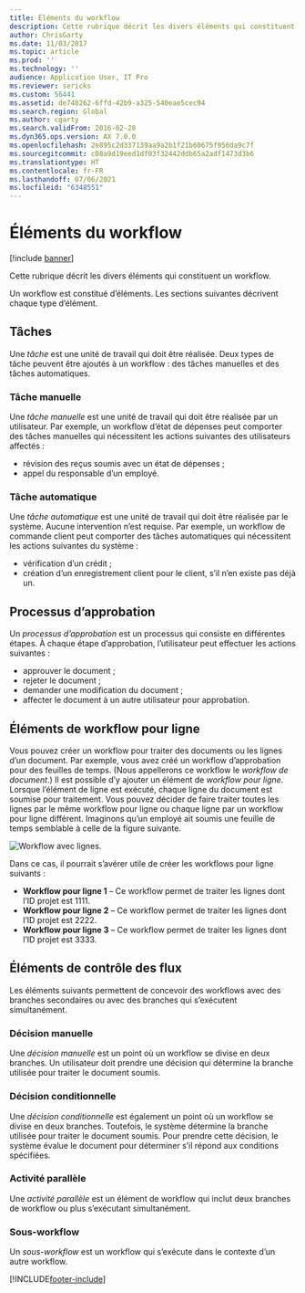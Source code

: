 ```yaml
---
title: Éléments du workflow
description: Cette rubrique décrit les divers éléments qui constituent un workflow.
author: ChrisGarty
ms.date: 11/03/2017
ms.topic: article
ms.prod: ''
ms.technology: ''
audience: Application User, IT Pro
ms.reviewer: sericks
ms.custom: 56441
ms.assetid: de740262-6ffd-42b9-a325-540eae5cec94
ms.search.region: Global
ms.author: cgarty
ms.search.validFrom: 2016-02-28
ms.dyn365.ops.version: AX 7.0.0
ms.openlocfilehash: 2e895c2d337139aa9a2b1f21b60675f956da9c7f
ms.sourcegitcommit: c08a9d19eed1df03f32442ddb65a2adf1473d3b6
ms.translationtype: HT
ms.contentlocale: fr-FR
ms.lasthandoff: 07/06/2021
ms.locfileid: "6348551"
---
```

# <a name="workflow-elements"></a>Éléments du workflow

[!include [banner](../includes/banner.md)]

Cette rubrique décrit les divers éléments qui constituent un workflow.

Un workflow est constitué d’éléments. Les sections suivantes décrivent chaque type d’élément.

## <a name="tasks"></a>Tâches

Une *tâche* est une unité de travail qui doit être réalisée. Deux types de tâche peuvent être ajoutés à un workflow : des tâches manuelles et des tâches automatiques.

### <a name="manual-task"></a>Tâche manuelle

Une *tâche manuelle* est une unité de travail qui doit être réalisée par un utilisateur. Par exemple, un workflow d’état de dépenses peut comporter des tâches manuelles qui nécessitent les actions suivantes des utilisateurs affectés :

- révision des reçus soumis avec un état de dépenses ;
- appel du responsable d’un employé.

### <a name="automated-task"></a>Tâche automatique

Une *tâche automatique* est une unité de travail qui doit être réalisée par le système. Aucune intervention n’est requise. Par exemple, un workflow de commande client peut comporter des tâches automatiques qui nécessitent les actions suivantes du système :

- vérification d’un crédit ;
- création d’un enregistrement client pour le client, s’il n’en existe pas déjà un.

## <a name="approval-processes"></a>Processus d’approbation

Un *processus d’approbation* est un processus qui consiste en différentes étapes. À chaque étape d’approbation, l’utilisateur peut effectuer les actions suivantes :

- approuver le document ;
- rejeter le document ;
- demander une modification du document ;
- affecter le document à un autre utilisateur pour approbation.

## <a name="line-item-workflow-elements"></a>Éléments de workflow pour ligne

Vous pouvez créer un workflow pour traiter des documents ou les lignes d’un document. Par exemple, vous avez créé un workflow d’approbation pour des feuilles de temps. (Nous appellerons ce workflow le *workflow de document*.) Il est possible d’y ajouter un élément de *workflow pour ligne*. Lorsque l’élément de ligne est exécuté, chaque ligne du document est soumise pour traitement. Vous pouvez décider de faire traiter toutes les lignes par le même workflow pour ligne ou chaque ligne par un workflow pour ligne différent. Imaginons qu’un employé ait soumis une feuille de temps semblable à celle de la figure suivante.

![Workflow avec lignes.](./media/workflow_lineitemworkflow.gif)

Dans ce cas, il pourrait s’avérer utile de créer les workflows pour ligne suivants :

- **Workflow pour ligne 1** – Ce workflow permet de traiter les lignes dont l’ID projet est 1111.
- **Workflow pour ligne 2** – Ce workflow permet de traiter les lignes dont l’ID projet est 2222.
- **Workflow pour ligne 3** – Ce workflow permet de traiter les lignes dont l’ID projet est 3333.

## <a name="flow-control-elements"></a>Éléments de contrôle des flux

Les éléments suivants permettent de concevoir des workflows avec des branches secondaires ou avec des branches qui s’exécutent simultanément.

### <a name="manual-decision"></a>Décision manuelle

Une *décision manuelle* est un point où un workflow se divise en deux branches. Un utilisateur doit prendre une décision qui détermine la branche utilisée pour traiter le document soumis.

### <a name="conditional-decision"></a>Décision conditionnelle

Une *décision conditionnelle* est également un point où un workflow se divise en deux branches. Toutefois, le système détermine la branche utilisée pour traiter le document soumis. Pour prendre cette décision, le système évalue le document pour déterminer s’il répond aux conditions spécifiées.

### <a name="parallel-activity"></a>Activité parallèle

Une *activité parallèle* est un élément de workflow qui inclut deux branches de workflow ou plus s’exécutant simultanément.

### <a name="subworkflow"></a>Sous-workflow

Un *sous-workflow* est un workflow qui s’exécute dans le contexte d’un autre workflow.


[!INCLUDE[footer-include](../../../includes/footer-banner.md)]